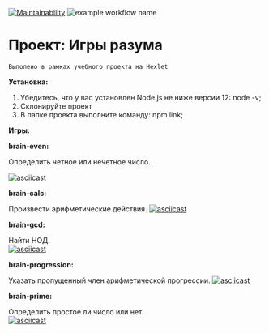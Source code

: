 [![Maintainability](https://api.codeclimate.com/v1/badges/a99a88d28ad37a79dbf6/maintainability)](https://codeclimate.com/github/codeclimate/codeclimate/maintainability) ![example workflow name](https://github.com/smbartem/frontend-project-lvl1/workflows/Node%20CI/badge.svg)

__Проект: Игры разума__ 
===========
    Выполено в рамках учебного проекта на Hexlet

__Установка:__
  1. Убедитесь, что у вас установлен Node.js не ниже версии 12: node -v;
  2. Склонируйте проект
  3. В папке проекта выполните команду: npm link;
  
__Игры:__

  __brain-even:__
  
  Определить четное или нечетное число.   
    
 [![asciicast](https://asciinema.org/a/2ilVt0CzlX46VA54FHqS6YPhy.svg)](https://asciinema.org/a/2ilVt0CzlX46VA54FHqS6YPhy)
    
    
  __brain-calc:__ 
  
  Произвести арифметические действия. 
    [![asciicast](https://asciinema.org/a/8ljCTeN9WgOhmlMQlLYn2F3iY.svg)](https://asciinema.org/a/8ljCTeN9WgOhmlMQlLYn2F3iY)
    
    
  __brain-gcd:__ 
  
  Найти НОД.  
    [![asciicast](https://asciinema.org/a/3NrF0Fhx1r8e0jdYTr976Y9d1.svg)](https://asciinema.org/a/3NrF0Fhx1r8e0jdYTr976Y9d1)
    
    
  __brain-progression:__ 
  
  Указать пропущенный член арифметической прогрессии. 
    [![asciicast](https://asciinema.org/a/SQQ0LivO8aCAa4XbU77osPY2i.svg)](https://asciinema.org/a/SQQ0LivO8aCAa4XbU77osPY2i)
    
    
  __brain-prime:__ 
  
  Определить простое ли число или нет.  
    [![asciicast](https://asciinema.org/a/4Egbj6fIJkxpH5yW3llBTLSWt.svg)](https://asciinema.org/a/4Egbj6fIJkxpH5yW3llBTLSWt)
